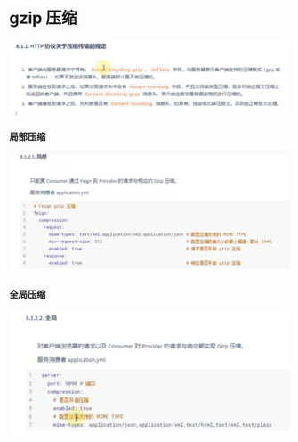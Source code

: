 # gzip 压缩

![](../.gitbook/assets/image%20%28412%29.png)

### 局部压缩

![](../.gitbook/assets/image%20%28400%29.png)

### 全局压缩

![](../.gitbook/assets/image%20%28381%29.png)

